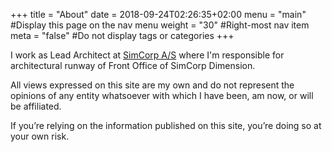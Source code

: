 +++
title = "About"
date = 2018-09-24T02:26:35+02:00
menu = "main" #Display this page on the nav menu
weight = "30" #Right-most nav item
meta = "false" #Do not display tags or categories
+++

I work as Lead Architect at [SimCorp A/S](http://simcorp.com) where I'm responsible for architectural runway of Front Office of SimCorp Dimension.  

All views expressed on this site are my own and do not represent the opinions of any entity whatsoever with which I have been, am now, or will be affiliated.

If you’re relying on the information published on this site, you’re doing so at your own risk.